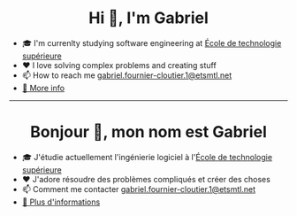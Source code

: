 <h1 align="center">Hi 👋, I'm Gabriel</h1>

- 🎓 I'm currenlty studying software engineering at [École de technologie supérieure](https://www.etsmtl.ca/)
- ❤ I love solving complex problems and creating stuff
- 📫 How to reach me gabriel.fournier-cloutier.1@etsmtl.net
- [📄 More info](https://eportfolio.etsmtl.ca/Portfolio/Clef/nRsCrHP1ZZ3hTqbZ4Knf)

------------------

<h1 align="center">Bonjour 👋, mon nom est Gabriel</h1>

- 🎓 J'étudie actuellement l'ingénierie logiciel à l'[École de technologie supérieure](https://www.etsmtl.ca/)
- ❤ J'adore résoudre des problèmes compliqués et créer des choses
- 📫 Comment me contacter gabriel.fournier-cloutier.1@etsmtl.net
- [📄 Plus d'informations](https://eportfolio.etsmtl.ca/Portfolio/Clef/nRsCrHP1ZZ3hTqbZ4Knf)

		
<!---
GabrielFournierCloutier/GabrielFournierCloutier is a ✨ special ✨ repository because its `README.md` (this file) appears on your GitHub profile.
You can click the Preview link to take a look at your changes.
--->
